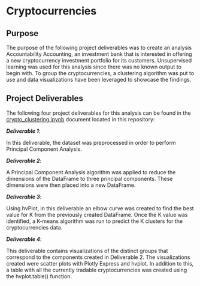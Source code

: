 # Cryptocurrencies

## Purpose

The purpose of the following project deliverables was to create an analysis Accountability Accounting, an investment bank that is interested in offering a new cryptocurrency investment portfolio for its customers. Unsupervised learning was used for this analysis since there was no known output to begin with. To group the cryptocurrencies, a clustering algorithm was put to use and data visualizations have been leveraged to showcase the findings.

## Project Deliverables

The following four project deliverables for this analysis can be found in the [crypto_clustering.ipynb](https://github.com/hollyouellette/Cryptocurrencies/blob/main/crypto_clustering.ipynb) document located in this repository:

   **_Deliverable 1_**: 
   
   In this deliverable, the dataset was preprocessed in order to perform Principal Component Analysis.
   
   **_Deliverable 2_**: 
   
   A Principal Component Analysis algorithm was applied to reduce the dimensions of the DataFrame to three principal components. These dimensions were then placed into a new DataFrame.
   
   **_Deliverable 3_**: 
   
   Using hvPlot, in this deliverable an elbow curve was created to find the best value for K from the previously created DataFrame. Once the K value was identified, a K-means algorithm was run to predict the K clusters for the cryptocurrencies data.
   
  **_Deliverable 4_**: 
  
  This deliverable contains visualizations of the distinct groups that correspond to the components created in Deliverable 2. The visualizations created were scatter plots with Plotly Express and hvplot. In addition to this, a table with all the currently tradable cryptocurrencies was created using the hvplot.table() function. 

